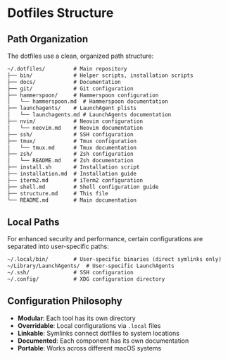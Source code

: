 # Dotfiles Structure

## Path Organization

The dotfiles use a clean, organized path structure:

```markdown
~/.dotfiles/         # Main repository
├── bin/             # Helper scripts, installation scripts
├── docs/            # Documentation
├── git/             # Git configuration
├── hammerspoon/     # Hammerspoon configuration
│   └── hammerspoon.md  # Hammerspoon documentation
├── launchagents/    # LaunchAgent plists
│   └── launchagents.md # LaunchAgents documentation
├── nvim/            # Neovim configuration
│   └── neovim.md    # Neovim documentation
├── ssh/             # SSH configuration
├── tmux/            # Tmux configuration
│   └── tmux.md      # Tmux documentation
├── zsh/             # Zsh configuration
│   └── README.md    # Zsh documentation
├── install.sh       # Installation script
├── installation.md  # Installation guide
├── iterm2.md        # iTerm2 configuration
├── shell.md         # Shell configuration guide
├── structure.md     # This file
└── README.md        # Main documentation
```

## Local Paths

For enhanced security and performance, certain configurations are separated into user-specific paths:

```markdown
~/.local/bin/        # User-specific binaries (direct symlinks only)
~/Library/LaunchAgents/  # User-specific LaunchAgents
~/.ssh/              # SSH configuration
~/.config/           # XDG configuration directory
```

## Configuration Philosophy

- **Modular**: Each tool has its own directory
- **Overridable**: Local configurations via `.local` files
- **Linkable**: Symlinks connect dotfiles to system locations
- **Documented**: Each component has its own documentation
- **Portable**: Works across different macOS systems

